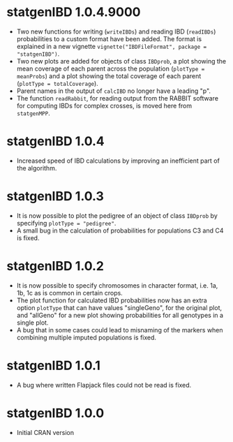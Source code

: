 # statgenIBD 1.0.4.9000

* Two new functions for writing (`writeIBDs`) and reading IBD (`readIBDs`) probabilities to a custom format have been added. The format is explained in a new vignette `vignette("IBDFileFormat", package = "statgenIBD")`.
* Two new plots are added for objects of class `IBDprob`, a plot showing the mean coverage of each parent across the population (`plotType = meanProbs`) and a plot showing the total coverage of each parent (`plotType = totalCoverage`).
* Parent names in the output of `calcIBD` no longer have a leading "p".
* The function `readRabbit`, for reading output from the RABBIT software for computing IBDs for complex crosses, is moved here from `statgenMPP`.

# statgenIBD 1.0.4

* Increased speed of IBD calculations by improving an inefficient part of the algorithm.

# statgenIBD 1.0.3

* It is now possible to plot the pedigree of an object of class `IBDprob` by specifying `plotType = "pedigree"`.
* A small bug in the calculation of probabilities for populations C3 and C4 is fixed.

# statgenIBD 1.0.2

* It is now possible to specify chromosomes in character format, i.e. 1a, 1b, 1c as is common in certain crops.
* The plot function for calculated IBD probabilities now has an extra option `plotType` that can have values "singleGeno", for the original plot, and "allGeno" for a new plot showing probabilities for all genotypes in a single plot.
* A bug that in some cases could lead to misnaming of the markers when combining multiple imputed populations is fixed.

# statgenIBD 1.0.1

* A bug where written Flapjack files could not be read is fixed.

# statgenIBD 1.0.0

* Initial CRAN version
